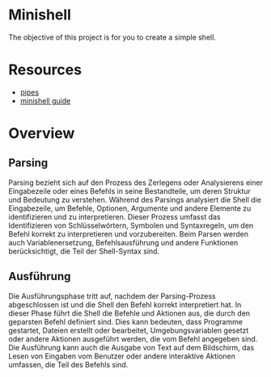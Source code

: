 # Minishell
The objective of this project is for you to create a simple shell.

# Resources
- [pipes](https://reactive.so/post/42-a-comprehensive-guide-to-pipex)
- [minishell guide](https://achrafbelarif.medium.com/42cursus-minishell-29cd25f972e6)

# Overview
## Parsing
Parsing bezieht sich auf den Prozess des Zerlegens oder Analysierens einer Eingabezeile oder eines Befehls in seine Bestandteile, um deren Struktur und Bedeutung zu verstehen.
Während des Parsings analysiert die Shell die Eingabezeile, um Befehle, Optionen, Argumente und andere Elemente zu identifizieren und zu interpretieren.
Dieser Prozess umfasst das Identifizieren von Schlüsselwörtern, Symbolen und Syntaxregeln, um den Befehl korrekt zu interpretieren und vorzubereiten.
Beim Parsen werden auch Variablenersetzung, Befehlsausführung und andere Funktionen berücksichtigt, die Teil der Shell-Syntax sind.

## Ausführung
Die Ausführungsphase tritt auf, nachdem der Parsing-Prozess abgeschlossen ist und die Shell den Befehl korrekt interpretiert hat.
In dieser Phase führt die Shell die Befehle und Aktionen aus, die durch den geparsten Befehl definiert sind.
Dies kann bedeuten, dass Programme gestartet, Dateien erstellt oder bearbeitet, Umgebungsvariablen gesetzt oder andere Aktionen ausgeführt werden, die vom Befehl angegeben sind.
Die Ausführung kann auch die Ausgabe von Text auf dem Bildschirm, das Lesen von Eingaben vom Benutzer oder andere interaktive Aktionen umfassen, die Teil des Befehls sind.

